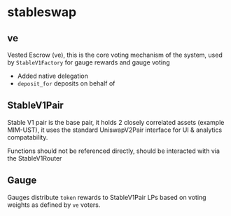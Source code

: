 # stableswap

## ve

Vested Escrow (ve), this is the core voting mechanism of the system, used by `StableV1Factory` for gauge rewards and gauge voting

* Added native delegation
* `deposit_for` deposits on behalf of

## StableV1Pair

Stable V1 pair is the base pair, it holds 2 closely correlated assets (example MIM-UST), it uses the standard UniswapV2Pair interface for UI & analytics compatability.

Functions should not be referenced directly, should be interacted with via the StableV1Router

## Gauge

Gauges distribute `token` rewards to StableV1Pair LPs based on voting weights as defined by `ve` voters.

## 